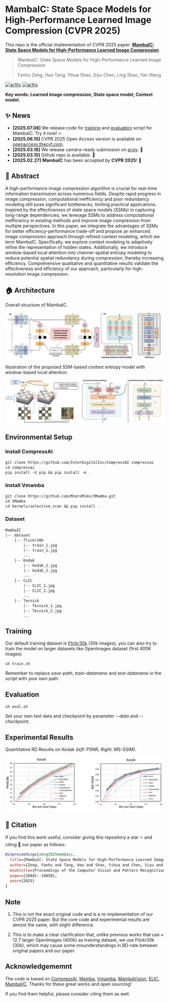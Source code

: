 # MambaIC: State Space Models for High-Performance Learned Image Compression (CVPR 2025)

This repo is the official implementation of CVPR 2025 paper: [**MambaIC: State Space Models for High-Performance Learned Image Compression**](https://arxiv.org/abs/2503.12461)

> MambaIC: State Space Models for High-Performance Learned Image Compression
>
> Fanhu Zeng, Hao Tang, Yihua Shao, Siyu Chen, Ling Shao, Yan Wang

[![arXiv](https://img.shields.io/badge/Arxiv-2503.12461-b31b1b.svg?logo=arXiv)](https://arxiv.org/abs/2503.12461) [![arXiv](https://img.shields.io/badge/TheCVF-Paper-blue.svg?logo=cvf)](https://openaccess.thecvf.com/content/CVPR2025/papers/Zeng_MambaIC_State_Space_Models_for_High-Performance_Learned_Image_Compression_CVPR_2025_paper.pdf)

**Key words: Learned image compression, State space model, Context model.**

## :sparkles: News
- **[2025.07.08]** We release code for [training](#training) and [evaluation](#evaluation) script for MambaIC. Try it now! :fire:
- **[2025.06.15]** CVPR 2025 Open Access version is available on [openaccess.thecvf.com](https://openaccess.thecvf.com/content/CVPR2025/html/Zeng_MambaIC_State_Space_Models_for_High-Performance_Learned_Image_Compression_CVPR_2025_paper.html).
- **[2025.03.18]** We release camera-ready submission on [arxiv](https://arxiv.org/abs/2503.12461). :cake:
- **[2025.03.15]** Github repo is available. :candy:
- **[2025.02.27]** **MambaIC** has been accepted by **CVPR 2025**! :tada:


## :open_book: Abstract
A high-performance image compression algorithm is crucial for real-time information transmission across numerous fields. Despite rapid progress in image compression, computational inefficiency and poor redundancy modeling still pose significant bottlenecks, limiting practical applications. Inspired by the effectiveness of state space models (SSMs) in capturing long-range dependencies, we leverage SSMs to address computational inefficiency in existing methods and improve image compression from multiple perspectives. In this paper, we integrate the advantages of SSMs for better efficiency-performance trade-off and propose an enhanced image compression approach through refined context modeling, which we term MambaIC. Specifically, we explore context modeling to adaptively refine the representation of hidden states. Additionally, we introduce window-based local attention into channel-spatial entropy modeling to reduce potential spatial redundancy during compression, thereby increasing efficiency. Comprehensive qualitative and quantitative results validate the effectiveness and efficiency of our approach, particularly for high-resolution image compression.

## :house: Architecture

Overall structure of MambaIC.

![structure](figures/structure.png)

Illustration of the proposed SSM-based context entropy model with window-based local attention.

![context](figures/context.png)

## Environmental Setup
### Install CompressAI
```
git clone https://github.com/InterDigitalInc/CompressAI compressai
cd compressai
pip install -U pip && pip install -e .
```

### Install Vmamba
```
git clone https://github.com/MzeroMiko/VMamba.git
cd VMamba
cd kernels/selective_scan && pip install .
```
### Dataset

```
MambaIC
|-- dataset
    |-- flickr30k
        |-- train_1.jpg
        |-- train_2.jpg
        ...
    |-- Kodak
        |-- kodak_1.jpg
        |-- kodak_2.jpg
        ...
    |-- CLIC
        |-- CLIC_1.jpg
        |-- CLIC_2.jpg
        ... 
    |-- Tecnick
        |-- Tecnick_1.jpg
        |-- Tecnick_2.jpg
        ...
```


###

## Training 
Our default training dataset is [Flickr30k](https://shannon.cs.illinois.edu/DenotationGraph/) (30k images), you can also try to train the model on larger datasets like OpenImages dataset (first 400K images)
```
sh train.sh
```
Remember to replace *save-path*, *train-dataname* and *test-dataname* in the script with your own path.

## Evaluation
```
sh eval.sh
```
Set your own test data and checkpoint by parameter *--data* and *--checkpoint*.

## Experimental Results

Quantitative RD Results on Kodak (*left*: PSNR, *Right*: MS-SSIM).

![results](figures/results.png)

## :blue_book: Citation
If you find this work useful, consider giving this repository a star :star: and citing :bookmark_tabs: our paper as follows:

```bibtex
@inproceedings{zeng2025mambaic,
  title={MambaIC: State Space Models for High-Performance Learned Image Compression},
  author={Zeng, Fanhu and Tang, Hao and Shao, Yihua and Chen, Siyu and Shao, Ling and Wang, Yan},
  booktitle={Proceedings of the Computer Vision and Pattern Recognition Conference},
  pages={18041--18050},
  year={2025}
}
```

## Note
1. This is not the exact original code and is a re-implementation of our CVPR 2025 paper. But the core code and experimental results are almost the same, with slight difference.

2. This is to make a clear clarification that, unlike previous works that use $\times$ 12.7 larger OpenImages (400k) as training dataset, we use Flickr30k (30k), which may cause some misunderstandings in BD-rate between original papers and our paper. 

## Acknowledgememnt

The code is based on [CompressAI](https://github.com/InterDigitalInc/CompressAI), [Mamba](https://github.com/state-spaces/mamba), [Vmamba](https://github.com/MzeroMiko/VMamba), [MambaVision](https://github.com/NVlabs/MambaVision), [ELIC](https://github.com/VincentChandelier/ELiC-ReImplemetation), [MambaVC](https://github.com/QinSY123/2024-MambaVC). Thanks for these great works and open sourcing! 

If you find them helpful, please consider citing them as well. 
